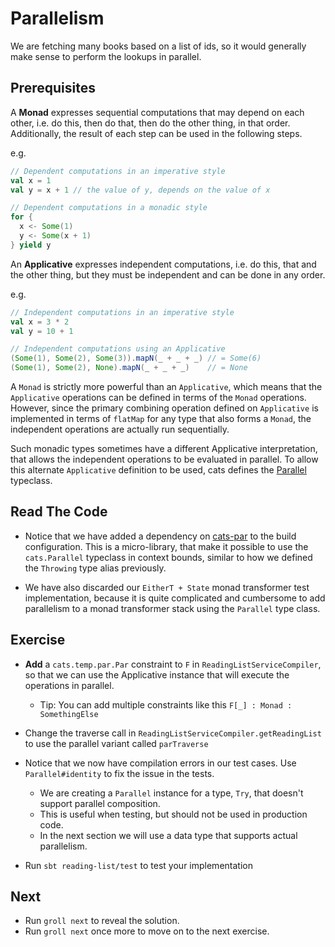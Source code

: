 # Parallelism

We are fetching many books based on a list of ids, so it would generally make sense to perform the lookups in parallel.

## Prerequisites

A **Monad** expresses sequential computations that may depend on each other, i.e. do this, then do that, then do the 
other thing, in that order. Additionally, the result of each step can be used in the following steps.

e.g.

```scala
// Dependent computations in an imperative style
val x = 1
val y = x + 1 // the value of y, depends on the value of x

// Dependent computations in a monadic style
for {
  x <- Some(1)
  y <- Some(x + 1)
} yield y
```

An **Applicative** expresses independent computations, i.e. do this, that and the other thing, but they must be 
independent and can be done in any order.

e.g.

```scala
// Independent computations in an imperative style
val x = 3 * 2
val y = 10 + 1

// Independent computations using an Applicative
(Some(1), Some(2), Some(3)).mapN(_ + _ + _) // = Some(6)
(Some(1), Some(2), None).mapN(_ + _ + _)    // = None
```

A `Monad` is strictly more powerful than an `Applicative`, which means that the `Applicative` operations can be defined in 
terms of the `Monad` operations. However, since the primary combining operation defined on `Applicative` is implemented 
in terms of `flatMap` for any type that also forms a `Monad`, the independent operations are actually run sequentially.

Such monadic types sometimes have a different Applicative interpretation, that allows the independent operations to be 
evaluated in parallel. To allow this alternate `Applicative` definition to be used, cats defines the 
[Parallel](https://typelevel.org/cats/typeclasses/parallel.html) typeclass.

## Read The Code

- Notice that we have added a dependency on [cats-par](https://christopherdavenport.github.io/cats-par/) to the build 
  configuration. This is a micro-library, that make it possible to use the `cats.Parallel` typeclass in context bounds,
  similar to how we defined the `Throwing` type alias previously.

- We have also discarded our `EitherT + State` monad transformer test implementation, because it is quite complicated and
  cumbersome to add parallelism to a monad transformer stack using the `Parallel` type class.

## Exercise
  
- **Add** a `cats.temp.par.Par` constraint to `F` in `ReadingListServiceCompiler`, so that we can use the Applicative 
  instance that will execute the operations in parallel. 
   - Tip: You can add multiple constraints like this `F[_] : Monad : SomethingElse`

- Change the traverse call in `ReadingListServiceCompiler.getReadingList` to use the parallel variant called `parTraverse`

- Notice that we now have compilation errors in our test cases. Use `Parallel#identity` to fix the issue in the tests.
   - We are creating a `Parallel` instance for a type, `Try`, that doesn't support parallel composition. 
   - This is useful when testing, but should not be used in production code.
   - In the next section we will use a data type that supports actual parallelism.
   
- Run `sbt reading-list/test` to test your implementation

## Next

- Run `groll next` to reveal the solution.
- Run `groll next` once more to move on to the next exercise.
